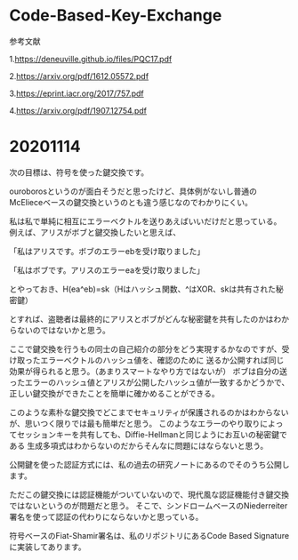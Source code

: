 # Code-Based-Key-Exchange

参考文献

1.https://deneuville.github.io/files/PQC17.pdf

2.https://arxiv.org/pdf/1612.05572.pdf

3.https://eprint.iacr.org/2017/757.pdf

4.https://arxiv.org/pdf/1907.12754.pdf

# 20201114

次の目標は、符号を使った鍵交換です。

ouroborosというのが面白そうだと思ったけど、具体例がないし普通のMcElieceベースの鍵交換というのとも違う感じなのでわかりにくい。

私は私で単純に相互にエラーベクトルを送りあえばいいだけだと思っている。
例えば、アリスがボブと鍵交換したいと思えば、

「私はアリスです。ボブのエラーebを受け取りました」

「私はボブです。アリスのエラーeaを受け取りました」

とやっておき、H(ea^eb)=sk（Hはハッシュ関数、^はXOR、skは共有された秘密鍵）

とすれば、盗聴者は最終的にアリスとボブがどんな秘密鍵を共有したのかはわからないのではないかと思う。

ここで鍵交換を行うもの同士の自己紹介の部分をどう実現するかなのですが、受け取ったエラーベクトルのハッシュ値を、確認のために
送るか公開すれば同じ効果が得られると思う。（あまりスマートなやり方ではないが）
ボブは自分の送ったエラーのハッシュ値とアリスが公開したハッシュ値が一致するかどうかで、正しい鍵交換ができたことを簡単に確かめることができる。

このような素朴な鍵交換でどこまでセキュリティが保護されるのかはわからないが、思いつく限りでは最も簡単だと思う。
このようなエラーのやり取りによってセッションキーを共有しても、Diffie-Hellmanと同じようにお互いの秘密鍵である
生成多項式はわからないのだからそんなに問題にはならないと思う。

公開鍵を使った認証方式には、私の過去の研究ノートにあるのでそのうち公開します。

ただこの鍵交換には認証機能がついていないので、現代風な認証機能付き鍵交換ではないというのが問題だと思う。
そこで、シンドロームベースのNiederreiter署名を使って認証の代わりにならないかと思っている。

符号ベースのFiat-Shamir署名は、私のリポジトリにあるCode Based Signatureに実装してあります。
